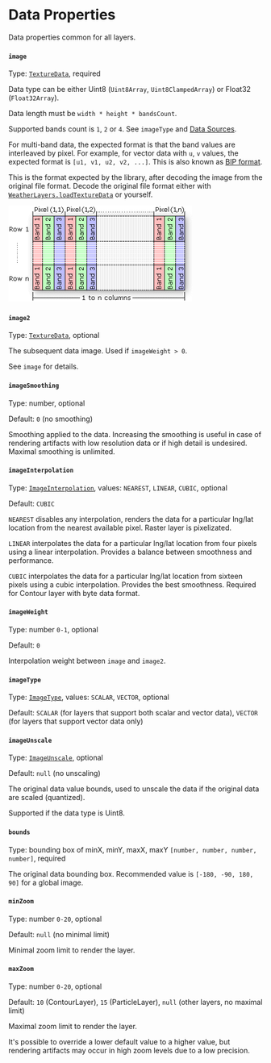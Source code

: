 # Data Properties

Data properties common for all layers.

#### `image`

Type: [`TextureData`](../types.md#texturedata), required

Data type can be either Uint8 (`Uint8Array`, `Uint8ClampedArray`) or Float32 (`Float32Array`).

Data length must be `width * height * bandsCount`.

Supported bands count is `1`, `2` or `4`. See `imageType` and [Data Sources](../data-sources.md).

For multi-band data, the expected format is that the band values are interleaved by pixel. For example, for vector data with `u`, `v` values, the expected format is `[u1, v1, u2, v2, ...]`. This is also known as [BIP format](https://desktop.arcgis.com/en/arcmap/latest/manage-data/raster-and-images/bip-format-example.htm).

This is the format expected by the library, after decoding the image from the original file format. Decode the original file format either with [`WeatherLayers.loadTextureData`](../functions.md#loadtexturedata-url-string-cache-map-less-than-string-any-greater-than-or-false-default\_cache-promis) or yourself.

![Band interleaved by pixel (Source: ArcGIS Documentation)](../../.gitbook/assets/band-interleaved-by-pixel.gif)

#### `image2`

Type: [`TextureData`](../types.md#texturedata), optional

The subsequent data image. Used if `imageWeight > 0`.

See `image` for details.

#### `imageSmoothing`

Type: number, optional

Default: `0` (no smoothing)

Smoothing applied to the data. Increasing the smoothing is useful in case of rendering artifacts with low resolution data or if high detail is undesired. Maximal smoothing is unlimited.

#### `imageInterpolation`

Type: [`ImageInterpolation`](../types.md#imageinterpolation), values: `NEAREST`, `LINEAR`, `CUBIC`, optional

Default: `CUBIC`

`NEAREST` disables any interpolation, renders the data for a particular lng/lat location from the nearest available pixel. Raster layer is pixelizated.

`LINEAR` interpolates the data for a particular lng/lat location from four pixels using a linear interpolation. Provides a balance between smoothness and performance.

`CUBIC` interpolates the data for a particular lng/lat location from sixteen pixels using a cubic interpolation. Provides the best smoothness. Required for Contour layer with byte data format.

#### `imageWeight`

Type: number `0-1`, optional

Default: `0`

Interpolation weight between `image` and `image2`.

#### `imageType`

Type: [`ImageType`](../types.md#imagetype), values: `SCALAR`, `VECTOR`, optional

Default: `SCALAR` (for layers that support both scalar and vector data), `VECTOR` (for layers that support vector data only)

#### `imageUnscale`

Type: [`ImageUnscale`](../types.md#imageunscale), optional

Default: `null` (no unscaling)

The original data value bounds, used to unscale the data if the original data are scaled (quantized).

Supported if the data type is Uint8.

#### `bounds`

Type: bounding box of minX, minY, maxX, maxY `[number, number, number, number]`, required

The original data bounding box. Recommended value is `[-180, -90, 180, 90]` for a global image.

#### `minZoom`

Type: number `0-20`, optional

Default: `null` (no minimal limit)

Minimal zoom limit to render the layer.

#### `maxZoom`

Type: number `0-20`, optional

Default: `10` (ContourLayer), `15` (ParticleLayer), `null` (other layers, no maximal limit)

Maximal zoom limit to render the layer.

It's possible to override a lower default value to a higher value, but rendering artifacts may occur in high zoom levels due to a low precision.
